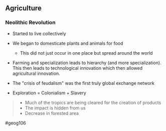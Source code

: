 ## Agriculture

### Neolithic Revolution

- Started to live collectively
- We began to domesticate plants and animals for food
	- This did not just occur in one place but spread around the world

- Farming and specialization leads to hierarchy (and more specialization). This then leads to technological innovation which then allowed agricultural innovation.
- The "crisis of feudalism" was the first truly global exchange network
- Exploration = Colonialism + Slavery






> - Much of the tropics are being cleared for the creation of products
> - The impact is hidden from us
> - Decrease in forested area



#geog106